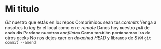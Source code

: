 # Mi titulo

_Git_ nuestro que estás en los repos Comprimidos sean tus _commits_ Venga a nosotros tu _log_
En el local como en el _remote_ Danos hoy nuestro _pull_ de cada día Perdona nuestros _conflictos_
Como también perdonamos los de otros geeks No nos dejes caer en _detached HEAD_
y líbranos de _SVN_
`git commit --amend`
